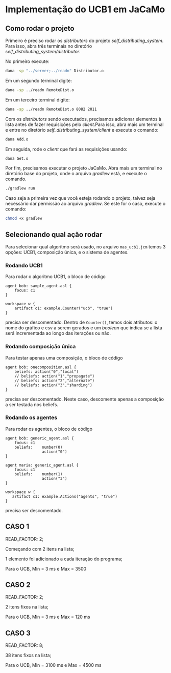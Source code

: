 # Implementação do UCB1 em JaCaMo
## Como rodar o projeto
Primeiro é preciso rodar os _distributors_ do projeto _self_distributing_system_. Para isso, abra três terminais no diretório _self_distributing_system/distributor_.

No primeiro execute:

```bash
dana -sp "../server;../readn" Distributor.o
```

Em um segundo terminal digite:

```bash
dana -sp ../readn RemoteDist.o
```

Em um terceiro terminal digite:

```bash
dana -sp ../readn RemoteDist.o 8082 2011
```

Com os _distributors_ sendo executados, precisamos adicionar elementos à lista antes de fazer requisições pelo _client_.Para isso, abra mais um terminal e entre no diretório _self_distributing_system/client_ e execute o comando:

```bash
dana Add.o
```

Em seguida, rode o _client_ que fará as requisições usando:
```bash
dana Get.o
```

Por fim, precisamos executar o projeto JaCaMo. Abra mais um terminal no diretório base do projeto, onde o arquivo _gradlew_ está, e execute o comando.

```bash
./gradlew run
```

Caso seja a primeira vez que você esteja rodando o projeto, talvez seja necessário dar permissão ao arquivo _gradlew_. Se este for o caso, execute o comando:

```bash
chmod +x gradlew
```

## Selecionando qual ação rodar
Para selecionar qual algoritmo será usado, no arquivo `mas_ucb1.jcm` temos 3 opções: UCB1, composição única, e o sistema de agentes.
### Rodando UCB1
Para rodar o algoritmo UCB1, o bloco de código
```
agent bob: sample_agent.asl {
    focus: c1
}

workspace w {
    artifact c1: example.Counter("ucb", "true")
}
```
precisa ser descomentado. Dentro de `Counter()`, temos dois atributos: o nome do gráfico e csv a serem gerados e um _boolean_ que indica se a lista será incrementada ao longo das iterações ou não.

### Rodando composição única
Para testar apenas uma composição, o bloco de código
```
agent bob: onecomposition.asl {
    beliefs: action("0","local")
    // beliefs: action("1","propagate")
    // beliefs: action("2","alternate")
    // beliefs: action("3","sharding")
}
```
precisa ser descomentado. Neste caso, descomente apenas a composição a ser testada nos beliefs.

### Rodando os agentes
Para rodar os agentes, o bloco de código
```
agent bob: generic_agent.asl {
    focus: c1
    beliefs:    number(0)
                action("0")                    
}

agent maria: generic_agent.asl {
    focus: c1
    beliefs:    number(1)
                action("3")
}                  
 
workspace w {
   artifact c1: example.Actions("agents", "true")
}
```
precisa ser descomentado.

## CASO 1
READ_FACTOR: 2;

Começando com 2 itens na lista;

1 elemento foi adicionado a cada iteração do programa;

Para o UCB, Min = 3 ms e Max = 3500

## CASO 2
READ_FACTOR: 2;

2 itens fixos na lista;

Para o UCB, Min = 3 ms e Max = 120 ms

## CASO 3
READ_FACTOR: 8;

38 itens fixos na lista;

Para o UCB, Min = 3100 ms e Max = 4500 ms

<!-- 
## Resultados 2 itens na lista READ_FACTOR 2:
Min = 1
Max = 160
Janela de observação = 5000

## Resultados 12 itens na lista READ_FACTOR 5:
Min = 360
Max = 605
Janela de observação = 5000

## Resultados adicionando 1 item a cada 6500 ms na lista com READ_FACTOR 2:
Iniciamos os agentes com 2 itens na lista ao invés de 0 pq o sharding dava erro.

Min = 3
Max = 3500
Janela de observação = 5000

Para o UCB, como utilizamos dois waits de 5000 ms para ignorar um dos resultados, precisamos alterar a adição dos itens no loop de Adds para 6000. -->
